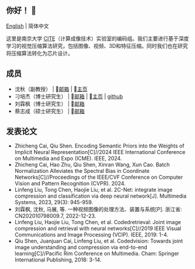 ## 你好！ :wave:

[English](https://github.com/NJU-CITE-Compression/.github/blob/main/profile/README.md) | 简体中文

这里是南京大学 [CITE](https://cite.nju.edu.cn)（计算成像技术）实验室的编码组。我们主要进行基于深度学习的视觉压缩算法研究，包括图像、视频、3D和特征压缩。同时我们也在研究将压缩算法转化为芯片设计。

## 成员

* 沈秋（副教授） | :email:[邮箱](mailto:shenqiu@nju.edu.cn) | :link:[主页](https://cite.nju.edu.cn/People/Faculty/20220722/i226168.html)
* 刁培杰（博士研究生） | :email:[邮箱](mailto:pjdiao@smail.nju.edu.cn) | :link:[主页](https://www.do1e.cn) | [github](https://github.com/Do1e)
* 刘霖枫（博士研究生） | :email:[邮箱](mailto:linfeng@smail.nju.edu.cn)
* 蔡志成（硕士研究生） | :email:[邮箱](mailto:502022230088@smail.nju.edu.cn)

## 发表论文

* Zhicheng Cai, Qiu Shen. Encoding Semantic Priors into the Weights of Implicit Neural Representation[C]//2024 IEEE International Conference on Multimedia and Expo (ICME). IEEE, 2024.
* Zhicheng Cai, Hao Zhu, Qiu Shen, Xinran Wang, Xun Cao. Batch Normalization Alleviates the Spectral Bias in Coordinate Networks[C]//Proceedings of the IEEE/CVF Conference on Computer Vision and Pattern Recognition (CVPR). 2024.
* Linfeng Liu, Tong Chen, Haojie Liu, et al. 2C-Net: integrate image compression and classification via deep neural network[J]. Multimedia Systems, 2023, 29(3): 945-959.
* 刘霖枫, 沈秋, 马展, 等. 一种视频图像的处理方法、装置与系统[P]. 浙江省: CN202010798009.7, 2022-12-23.
* Linfeng Liu, Haojie Liu, Tong Chen, et al. Codedretrieval: Joint image compression and retrieval with neural networks[C]//2019 IEEE Visual Communications and Image Processing (VCIP). IEEE, 2019: 1-4.
* Qiu Shen, Juanjuan Cai, Linfeng Liu, et al. Codedvision: Towards joint image understanding and compression via end-to-end learning[C]//Pacific Rim Conference on Multimedia. Cham: Springer International Publishing, 2018: 3-14.
